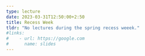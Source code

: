```yaml
---
type: lecture
date: 2023-03-31T12:50:00+2:50
title: Recess Week
tldr: "No lectures during the spring recess weeek."
#links: 
#    - url: https://google.com
#      name: slides
---
```

